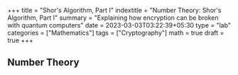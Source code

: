 +++
title = "Shor's Algorithm, Part I"
indextitle = "Number Theory: Shor's Algorithm, Part I"
summary = "Explaining how encryption can be broken with quantum computers"
date = 2023-03-03T03:22:39+05:30
type = "lab"
categories = ["Mathematics"]
tags = ["Cryptography"]
math = true
draft = true
+++

## Number Theory
